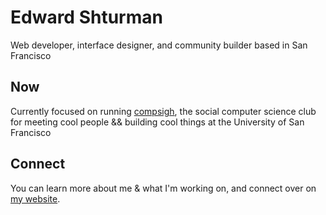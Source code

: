 # Edward Shturman

Web developer, interface designer, and community builder based in San Francisco

## Now

Currently focused on running [compsigh](https://compsigh.club), the social computer science club for meeting cool people && building cool things at the University of San Francisco

## Connect

You can learn more about me & what I'm working on, and connect over on [my website](https://edwardshturman.com).
